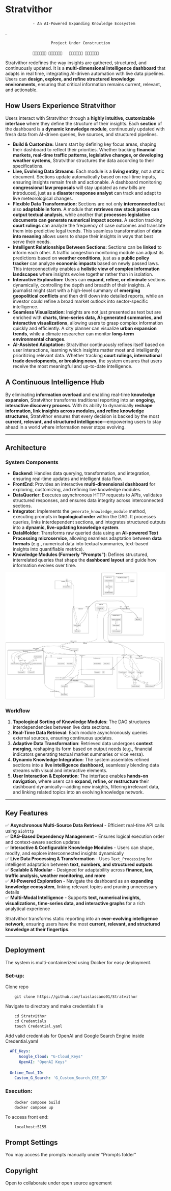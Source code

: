 
# Stratvithor


                - An AI-Powered Expanding Knowledge Ecosystem
.

                        Project Under Construction

                🚧🚧🚧🚧🚧🚧 🚧🚧🚧🚧🚧🚧   🚧🚧🚧🚧🚧🚧 🚧🚧🚧🚧🚧🚧

Stratvithor redefines the way insights are gathered, structured, and continuously updated. It is a **multi-dimensional intelligence dashboard** that adapts in real time, integrating AI-driven automation with live data pipelines. Users can **design, explore, and refine structured knowledge environments**, ensuring that critical information remains current, relevant, and actionable.  

## **How Users Experience Stratvithor**  

Users interact with Stratvithor through a **highly intuitive, customizable interface** where they define the structure of their insights. Each **section** of the dashboard is a **dynamic knowledge module**, continuously updated with fresh data from AI-driven queries, live sources, and structured pipelines.  

- **Build & Customize:** Users start by defining key focus areas, shaping their dashboard to reflect their priorities. Whether tracking **financial markets, real-time traffic patterns, legislative changes, or developing weather systems**, Stratvithor structures the data according to their specifications.  
- **Live, Evolving Data Streams:** Each module is a **living entity**, not a static document. Sections update automatically based on real-time inputs, ensuring insights remain fresh and actionable. A dashboard monitoring **congressional law proposals** will stay updated as new bills are introduced, just as a **disaster response analyst** can track and adapt to live meteorological changes.  
- **Flexible Data Transformation:** Sections are not only **interconnected** but also **adaptable in form**. A module that **retrieves raw stock prices can output textual analysis**, while another that **processes legislative documents can generate numerical impact scores**. A section tracking **court rulings** can analyze the frequency of case outcomes and translate them into predictive legal trends. This seamless transformation of **data into meaning** allows users to shape their insights in ways that best serve their needs.  
- **Intelligent Relationships Between Sections:** Sections can be **linked** to inform each other. A traffic congestion monitoring module can adjust its predictions based on **weather conditions**, just as a **public policy tracker** can analyze **economic impacts** based on newly passed laws. This interconnectivity enables a **holistic view of complex information landscapes** where insights evolve together rather than in isolation.  
- **Interactive Exploration:** Users can **expand, refine, or eliminate** sections dynamically, controlling the depth and breadth of their insights. A journalist might start with a high-level summary of **emerging geopolitical conflicts** and then drill down into detailed reports, while an investor could refine a broad market outlook into sector-specific intelligence.  
- **Seamless Visualization:** Insights are not just presented as text but are enriched with **charts, time-series data, AI-generated summaries, and interactive visualizations**, allowing users to grasp complex information quickly and efficiently. A city planner can visualize **urban expansion trends**, while a climate researcher can monitor **long-term environmental changes**.  
- **AI-Assisted Adaptation:** Stratvithor continuously refines itself based on user interactions, learning which insights matter most and intelligently prioritizing relevant data. Whether tracking **court rulings, international trade developments, or breaking news**, the system ensures that users receive the most meaningful and up-to-date intelligence.  

## **A Continuous Intelligence Hub**  

By eliminating **information overload** and enabling real-time **knowledge expansion**, Stratvithor transforms traditional reporting into an **ongoing, interactive discovery process**. With its ability to dynamically **reshape information, link insights across modules, and refine knowledge structures**, Stratvithor ensures that every decision is backed by the most **current, relevant, and structured intelligence**—empowering users to stay ahead in a world where information never stops evolving.

---

## **Architecture**

### **System Components**

- **Backend**: Handles data querying, transformation, and integration, ensuring real-time updates and intelligent data flow.  
- **FrontEnd**: Provides an interactive **multi-dimensional dashboard** for exploring, customizing, and refining live knowledge modules.  
- **DataQuerier**: Executes asynchronous HTTP requests to APIs, validates structured responses, and ensures data integrity across interconnected sections.  
- **Integrator**: Implements the `generate_knowledge_module` method, executing prompts in **topological order** within the DAG. It processes queries, links interdependent sections, and integrates structured outputs into a **dynamic, live-updating knowledge system**.  
- **DataMolder**: Transforms raw queried data using an **AI-powered Text Processing microservice**, allowing seamless adaptation between **data formats** (e.g., numerical data into textual summaries, text-based insights into quantifiable metrics).  
- **Knowledge Modules (Formerly "Prompts")**: Defines structured, interrelated queries that shape the **dashboard layout** and guide how information evolves over time.  

![Architecture Diagram](SystemDesign/system_arch_diagram.png)

### **Workflow**

1. **Topological Sorting of Knowledge Modules**: The DAG structures interdependencies between live data sections.  
2. **Real-Time Data Retrieval**: Each module asynchronously queries external sources, ensuring continuous updates.  
3. **Adaptive Data Transformation**: Retrieved data undergoes **context merging**, reshaping its form based on output needs (e.g., financial indicators generating textual market summaries or vice versa).  
4. **Dynamic Knowledge Integration**: The system assembles refined sections into a **live intelligence dashboard**, seamlessly blending data streams with visual and interactive elements.  
5. **User Interaction & Exploration**: The interface enables **hands-on navigation**, where users can **expand, refine, or restructure** their dashboard dynamically—adding new insights, filtering irrelevant data, and linking related topics into an evolving knowledge network.  

---

## **Key Features**  

✅ **Asynchronous Multi-Source Data Retrieval** - Efficient real-time API calls using `aiohttp`  
✅ **DAG-Based Dependency Management** - Ensures logical execution order and context-aware section updates  
✅ **Interactive & Configurable Knowledge Modules** - Users can shape, modify, and explore interconnected insights dynamically  
✅ **Live Data Processing & Transformation** - Uses `Text_Processing` for intelligent adaptation between **text, numbers, and structured outputs**  
✅ **Scalable & Modular** - Designed for adaptability across **finance, law, traffic analysis, weather monitoring, and more**  
✅ **AI-Powered Exploration** - Navigate the dashboard as an **expanding knowledge ecosystem**, linking relevant topics and pruning unnecessary details  
✅ **Multi-Modal Intelligence** - Supports **text, numerical insights, visualizations, time-series data, and interactive graphs** for a rich analytical experience  

Stratvithor transforms static reporting into an **ever-evolving intelligence network**, ensuring users have the most **current, relevant, and structured knowledge at their fingertips**.

---

## Deployment

The system is multi-containerized using Docker for easy deployment. 

### Set-up:
    
 Clone repo
```console
    git clone https://github.com/luislascano01/Stratvithor
 ```
Navigate to directory and make credentials file
```console
    cd Stratvithor
    cd Credentials
    touch Credential.yaml
```

Add valid credentials for OpenAI and Google Search Engine inside Credential.yaml
    
```yaml
  API_Keys:
      Google_Cloud: "G-Cloud_Keys"
      OpenAI: "OpenAI Keys"

  Online_Tool_ID:
    Custom_G_Search: 'G_Custom_Search_CSE_ID'
```

### Execution:

```console
    docker compose build
    docker compose up
```
To access front end:
```
    localhost:5155
```

## Prompt Settings

You may access the prompts manually under "Prompts folder"

## Copyright

Open to collaborate under open source agreement